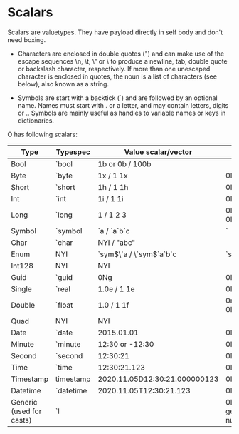 # Scalars

Scalars are valuetypes. They have payload directly in self body and don't need boxing.

- Characters are enclosed in double quotes (") and can make use of the escape sequences \\n, \\t, \\" or \\ to produce a newline, tab, double quote or backslash character, respectively. If more than one unescaped character is enclosed in quotes, the noun is a list of characters (see below), also known as a string.

- Symbols are start with a backtick (\`) and are followed by an optional name. Names must start with . or a letter, and may contain letters, digits or .. Symbols are mainly useful as handles to variable names or keys in dictionaries.

O has following scalars:

| Type | Typespec | Value scalar/vector | Null | Infinity |
| --- | --- | --- | --- | --- |
| Bool | \`bool | 1b or 0b / 100b | | |
| Byte | \`byte | 1x / 1 1x | 0Nx | 0Wx |
| Short | \`short | 1h / 1 1h | 0Nh | 0Wh |
| Int | \`int | 1i / 1 1i | 0Ni | 0Wi |
| Long | \`long | 1 / 1 2 3 | 0N / 0Nj | 0W / 0Wj |
| Symbol | \`symbol | \`a / \`a\`b\`c | \` | |
| Char | \`char | NYI / "abc" | | |
| Enum | NYI  | \`sym$\`a / \`sym$\`a\`b\`c | \`sym$\` | |
| Int128 | NYI | NYI | | |
| Guid | \`guid | 0Ng | 0Ng | |
| Single | \`real | 1.0e / 1 1e | 0Ne | 0We |
| Double | \`float | 1.0 / 1 1f | 0n / 0Nf | 0w / 0Wf |
| Quad | NYI | NYI | | |
| Date | \`date | 2015.01.01 | 0Nd | 0Wd |
| Minute | \`minute | 12:30 or -12:30 | 0Nu | 0Wu |
| Second | \`second | 12:30:21 | 0Nv | 0Wv |
| Time | \`time | 12:30:21.123 | 0Nt | 0Wt |
| Timestamp | timestamp | 2020.11.05D12:30:21.000000123 | 0Np | 0Wp |
| Datetime | \`datetime | 2020.11.05T12:30:21.123 | 0Nz | 0Wz |
| Generic (used for casts) | \`l | | 0N0 - generic null | |
